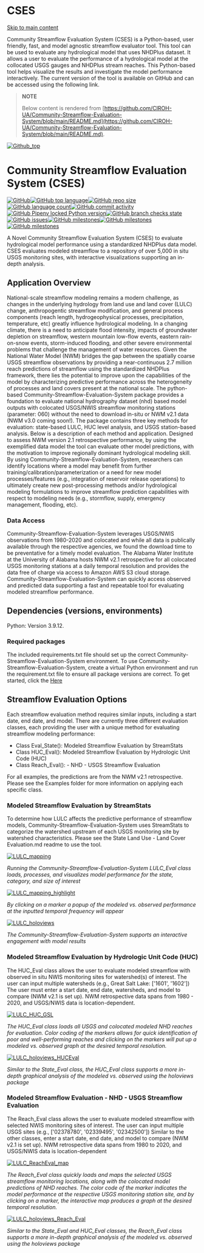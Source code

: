 # CSES

[Skip to main content](https://docs.ciroh.org/docs/products/evaluation/cses/#__docusaurus_skipToContent_fallback)

Community Streamflow Evaluation System (CSES) is a Python-based, user friendly, fast, and model agnostic streamflow evaluator tool. This tool can be used to evaluate any hydrological model that uses NHDPlus dataset. It allows a user to evaluate the performance of a hydrological model at the collocated USGS gauges and NHDPlus stream reaches. This Python-based tool helps visualize the results and investigate the model performance interactively. The current version of the tool is available on GitHub and can be accessed using the following link.

> **NOTE**
>
>  Below content is rendered from [https://github.com/CIROH-UA/Community-Streamflow-Evaluation-System/blob/main/README.md](https://github.com/CIROH-UA/Community-Streamflow-Evaluation-System/blob/main/README.md).

[![Github_top](https://user-images.githubusercontent.com/33735397/206313977-e67ba652-3340-4a1b-b1d1-141d8d5001f2.PNG)](https://user-images.githubusercontent.com/33735397/206313977-e67ba652-3340-4a1b-b1d1-141d8d5001f2.PNG)

# Community Streamflow Evaluation System (CSES)

[![GitHub](https://camo.githubusercontent.com/40d4219549ca27cfaaeb305a1d71502c6a99de211016c535836ea1d63d58cb68/68747470733a2f2f696d672e736869656c64732e696f2f6769746875622f6c6963656e73652f77686974656c696768746e696e673435302f436f6d6d756e6974792d53747265616d666c6f772d4576616c756174696f6e2d53797374656d3f6c6f676f3d476974487562267374796c653d706c6173746963)](https://camo.githubusercontent.com/40d4219549ca27cfaaeb305a1d71502c6a99de211016c535836ea1d63d58cb68/68747470733a2f2f696d672e736869656c64732e696f2f6769746875622f6c6963656e73652f77686974656c696768746e696e673435302f436f6d6d756e6974792d53747265616d666c6f772d4576616c756174696f6e2d53797374656d3f6c6f676f3d476974487562267374796c653d706c6173746963)[![GitHub top language](https://camo.githubusercontent.com/02c8977bdb708eb0580786ed92a3b28030e4e1fd640642ce3cdedabade7e9088/68747470733a2f2f696d672e736869656c64732e696f2f6769746875622f6c616e6775616765732f746f702f77686974656c696768746e696e673435302f436f6d6d756e6974792d53747265616d666c6f772d4576616c756174696f6e2d53797374656d3f7374796c653d706c6173746963)](https://camo.githubusercontent.com/02c8977bdb708eb0580786ed92a3b28030e4e1fd640642ce3cdedabade7e9088/68747470733a2f2f696d672e736869656c64732e696f2f6769746875622f6c616e6775616765732f746f702f77686974656c696768746e696e673435302f436f6d6d756e6974792d53747265616d666c6f772d4576616c756174696f6e2d53797374656d3f7374796c653d706c6173746963)[![GitHub repo size](https://camo.githubusercontent.com/e8f9a5fc333b2659dc4161da882d904a66c6bcda2d95f9a206ea004be56cd7a7/68747470733a2f2f696d672e736869656c64732e696f2f6769746875622f7265706f2d73697a652f77686974656c696768746e696e673435302f436f6d6d756e6974792d53747265616d666c6f772d4576616c756174696f6e2d53797374656d3f6c6f676f3d476974687562267374796c653d706c6173746963)](https://camo.githubusercontent.com/e8f9a5fc333b2659dc4161da882d904a66c6bcda2d95f9a206ea004be56cd7a7/68747470733a2f2f696d672e736869656c64732e696f2f6769746875622f7265706f2d73697a652f77686974656c696768746e696e673435302f436f6d6d756e6974792d53747265616d666c6f772d4576616c756174696f6e2d53797374656d3f6c6f676f3d476974687562267374796c653d706c6173746963)[![GitHub language count](https://camo.githubusercontent.com/c24d311b5c6f3aac014746b13ca15a9d92118153ef3b2013cd69f94a9894844b/68747470733a2f2f696d672e736869656c64732e696f2f6769746875622f6c616e6775616765732f636f756e742f77686974656c696768746e696e673435302f436f6d6d756e6974792d53747265616d666c6f772d4576616c756174696f6e2d53797374656d3f7374796c653d706c6173746963)](https://camo.githubusercontent.com/c24d311b5c6f3aac014746b13ca15a9d92118153ef3b2013cd69f94a9894844b/68747470733a2f2f696d672e736869656c64732e696f2f6769746875622f6c616e6775616765732f636f756e742f77686974656c696768746e696e673435302f436f6d6d756e6974792d53747265616d666c6f772d4576616c756174696f6e2d53797374656d3f7374796c653d706c6173746963)[![GitHub commit activity](https://camo.githubusercontent.com/fbf45c41f1e74e6f16be5d3ec26a3eb447da2a6d1aec9a686f3fe4385193e33e/68747470733a2f2f696d672e736869656c64732e696f2f6769746875622f636f6d6d69742d61637469766974792f6d2f77686974656c696768746e696e673435302f436f6d6d756e6974792d53747265616d666c6f772d4576616c756174696f6e2d53797374656d3f7374796c653d706c6173746963)](https://camo.githubusercontent.com/fbf45c41f1e74e6f16be5d3ec26a3eb447da2a6d1aec9a686f3fe4385193e33e/68747470733a2f2f696d672e736869656c64732e696f2f6769746875622f636f6d6d69742d61637469766974792f6d2f77686974656c696768746e696e673435302f436f6d6d756e6974792d53747265616d666c6f772d4576616c756174696f6e2d53797374656d3f7374796c653d706c6173746963)[![GitHub Pipenv locked Python version](https://camo.githubusercontent.com/8e4280f77875898c4ed058e64a290a53b444f2cbfcb02985d06260fb65b78f9e/68747470733a2f2f696d672e736869656c64732e696f2f6769746875622f706970656e762f6c6f636b65642f707974686f6e2d76657273696f6e2f77686974656c696768746e696e673435302f436f6d6d756e6974792d53747265616d666c6f772d4576616c756174696f6e2d53797374656d3f7374796c653d706c6173746963)](https://camo.githubusercontent.com/8e4280f77875898c4ed058e64a290a53b444f2cbfcb02985d06260fb65b78f9e/68747470733a2f2f696d672e736869656c64732e696f2f6769746875622f706970656e762f6c6f636b65642f707974686f6e2d76657273696f6e2f77686974656c696768746e696e673435302f436f6d6d756e6974792d53747265616d666c6f772d4576616c756174696f6e2d53797374656d3f7374796c653d706c6173746963)[![GitHub branch checks state](https://camo.githubusercontent.com/29e1e12d85f418f1279349c84b9d55125875ac395645a3a6f131d6195158ccee/68747470733a2f2f696d672e736869656c64732e696f2f6769746875622f636865636b732d7374617475732f77686974656c696768746e696e673435302f436f6d6d756e6974792d53747265616d666c6f772d4576616c756174696f6e2d53797374656d2f6d61696e3f7374796c653d706c6173746963)](https://camo.githubusercontent.com/29e1e12d85f418f1279349c84b9d55125875ac395645a3a6f131d6195158ccee/68747470733a2f2f696d672e736869656c64732e696f2f6769746875622f636865636b732d7374617475732f77686974656c696768746e696e673435302f436f6d6d756e6974792d53747265616d666c6f772d4576616c756174696f6e2d53797374656d2f6d61696e3f7374796c653d706c6173746963)[![GitHub issues](https://camo.githubusercontent.com/47e1df69ed9cdc180cb2a705afdb93f87d22b18b1099ea77f0aaa1177c0e94a1/68747470733a2f2f696d672e736869656c64732e696f2f6769746875622f6973737565732f77686974656c696768746e696e673435302f436f6d6d756e6974792d53747265616d666c6f772d4576616c756174696f6e2d53797374656d3f7374796c653d706c6173746963)](https://camo.githubusercontent.com/47e1df69ed9cdc180cb2a705afdb93f87d22b18b1099ea77f0aaa1177c0e94a1/68747470733a2f2f696d672e736869656c64732e696f2f6769746875622f6973737565732f77686974656c696768746e696e673435302f436f6d6d756e6974792d53747265616d666c6f772d4576616c756174696f6e2d53797374656d3f7374796c653d706c6173746963)[![GitHub milestones](https://camo.githubusercontent.com/fb4aa47d2a564e91584795880ca24d83dde2baccbc143a9b4a8372c1356a89d6/68747470733a2f2f696d672e736869656c64732e696f2f6769746875622f6d696c6573746f6e65732f636c6f7365642f77686974656c696768746e696e673435302f436f6d6d756e6974792d53747265616d666c6f772d4576616c756174696f6e2d53797374656d3f7374796c653d706c6173746963)](https://camo.githubusercontent.com/fb4aa47d2a564e91584795880ca24d83dde2baccbc143a9b4a8372c1356a89d6/68747470733a2f2f696d672e736869656c64732e696f2f6769746875622f6d696c6573746f6e65732f636c6f7365642f77686974656c696768746e696e673435302f436f6d6d756e6974792d53747265616d666c6f772d4576616c756174696f6e2d53797374656d3f7374796c653d706c6173746963)[![GitHub milestones](https://camo.githubusercontent.com/d007f4662ccb559290101391ba64979855c89b0bb92cdfff6c0807005ebd26a4/68747470733a2f2f696d672e736869656c64732e696f2f6769746875622f6d696c6573746f6e65732f6f70656e2f77686974656c696768746e696e673435302f436f6d6d756e6974792d53747265616d666c6f772d4576616c756174696f6e2d53797374656d3f7374796c653d706c6173746963)](https://camo.githubusercontent.com/d007f4662ccb559290101391ba64979855c89b0bb92cdfff6c0807005ebd26a4/68747470733a2f2f696d672e736869656c64732e696f2f6769746875622f6d696c6573746f6e65732f6f70656e2f77686974656c696768746e696e673435302f436f6d6d756e6974792d53747265616d666c6f772d4576616c756174696f6e2d53797374656d3f7374796c653d706c6173746963)[![GitHub milestones](https://camo.githubusercontent.com/d007f4662ccb559290101391ba64979855c89b0bb92cdfff6c0807005ebd26a4/68747470733a2f2f696d672e736869656c64732e696f2f6769746875622f6d696c6573746f6e65732f6f70656e2f77686974656c696768746e696e673435302f436f6d6d756e6974792d53747265616d666c6f772d4576616c756174696f6e2d53797374656d3f7374796c653d706c6173746963)](https://camo.githubusercontent.com/d007f4662ccb559290101391ba64979855c89b0bb92cdfff6c0807005ebd26a4/68747470733a2f2f696d672e736869656c64732e696f2f6769746875622f6d696c6573746f6e65732f6f70656e2f77686974656c696768746e696e673435302f436f6d6d756e6974792d53747265616d666c6f772d4576616c756174696f6e2d53797374656d3f7374796c653d706c6173746963)

A Novel Community Streamflow Evaluation System (CSES) to evaluate hydrological model performance using a standardized NHDPlus data model.
CSES evaluates modeled streamflow to a repository of over 5,000 in situ USGS monitoring sites, with interactive visualizations supporting an in-depth analysis.

## Application Overview

National-scale streamflow modeling remains a modern challenge, as changes in the underlying hydrology from land use and land cover (LULC) change, anthropogentic streamflow modification, and general process components (reach length, hydrogeophysical processes, precipitation, temperature, etc) greatly influence hydrological modeling.
In a changing climate, there is a need to anticipate flood intensity, impacts of groundwater depletion on streamflow, western mountain low-flow events, eastern rain-on-snow events, storm-induced flooding, and other severe environmental problems that challenge the management of water resources.
Given the National Water Model (NWM) bridges the gap between the spatially coarse USGS streamflow observations by providing a near-continuous 2.7 million reach predictions of streamflow using the standardized NHDPlus framework, there lies the potential to improve upon the capabilities of the model by characterizing predictive performance across the heterogeneity of processes and land covers present at the national scale.
The python-based Community-Streamflow-Evaluation-System package provides a foundation to evaluate national hydrography dataset (nhd) based model outputs with colocated USGS/NWIS streamflow monitoring stations (parameter: 060) without the need to download in-situ or NWM v2.1 data (NWM v3.0 coming soon!).
The package contains three key methods for evaluation: state-based LULC, HUC level analysis, and USGS station-based analysis.
Below is a description of each method and application.
Designed to assess NWM version 2.1 retrospective performance, by using the exemplified data model the tool can evaluate other model predictions, with the motivation to improve regionally dominant hydrological modeling skill.
By using Community-Streamflow-Evaluation-System, researchers can identify locations where a model may benefit from further training/calibration/parameterization or a need for new model processes/features (e.g., integration of reservoir release operations) to ultimately create new post-processing methods and/or hydrological modeling formulations to improve streamflow prediction capabilities with respect to modeling needs (e.g., stormflow, supply, emergency management, flooding, etc).

### Data Access

Community-Streamflow-Evaluation-System leverages USGS/NWIS observations from 1980-2020 and colocated and while all data is publically available through the respective agencies, we found the download time to be preventative for a timely model evaluation.
The Alabama Water Institute at the University of Alabama hosts NWM v2.1 retrospective for all colocated USGS monitoring stations at a daily temporal resolution and provides the data free of charge via access to Amazon AWS S3 cloud storage.
Community-Streamflow-Evaluation-System can quickly access observed and predicted data supporting a fast and repeatable tool for evaluating modeled streamflow performance.

## Dependencies (versions, environments)

Python: Version 3.9.12.

### Required packages

The included requirements.txt file should set up the correct Community-Streamflow-Evaluation-System environment.
To use Community-Streamflow-Evaluation-System, create a virtual Python environment and run the requirement.txt file to ensure all package versions are correct.
To get started, click the [Here](https://github.com/CIROH-UA/Community-Streamflow-Evaluation-System/blob/main/Getting%20Started.md)

## Streamflow Evaluation Options

Each streamflow evaluation method requires similar inputs, including a start date, end date, and model.
There are currently three different evaluation classes, each providing the user with a unique method for evaluating streamflow modeling performance:

- Class Eval_State(): Modeled Streamflow Evaluation by StreamStats
- Class HUC_Eval(): Modeled Streamflow Evaluation by Hydrologic Unit Code (HUC)
- Class Reach_Eval(): - NHD - USGS Streamflow Evaluation

For all examples, the predictions are from the NWM v2.1 retrospective.
Please see the Examples folder for more information on applying each specific class.

### Modeled Streamflow Evaluation by StreamStats

To determine how LULC affects the predictive performance of streamflow models, Community-Streamflow-Evaluation-System uses StreamStats to categorize the watershed upstream of each USGS monitoring site by watershed characteristics.
Please see the State Land Use - Land Cover Evaluation.md readme to use the tool.

[![LULC_mapping](https://user-images.githubusercontent.com/33735397/205775870-5efab8e2-57ce-4ecb-b6c1-012909ece220.PNG)](https://user-images.githubusercontent.com/33735397/205775870-5efab8e2-57ce-4ecb-b6c1-012909ece220.PNG)

_Running the Community-Streamflow-Evaluation-System LULC_Eval class loads, processes, and visualizes model performance for the state, category, and size of interest_

[![LULC_mapping_highlight](https://user-images.githubusercontent.com/33735397/205776459-355507b4-2036-4eca-8bb3-fc88debbebef.PNG)](https://user-images.githubusercontent.com/33735397/205776459-355507b4-2036-4eca-8bb3-fc88debbebef.PNG)

_By clicking on a marker a popup of the modeled vs. observed performance at the inputted temporal frequency will appear_

[![LULC_holoviews](https://user-images.githubusercontent.com/33735397/205777709-65a8e6d8-0d7a-42e5-81b3-819462cb6e6a.PNG)](https://user-images.githubusercontent.com/33735397/205777709-65a8e6d8-0d7a-42e5-81b3-819462cb6e6a.PNG)

_The Community-Streamflow-Evaluation-System supports an interactive engagement with model results_

### Modeled Streamflow Evaluation by Hydrologic Unit Code (HUC)

The HUC_Eval class allows the user to evaluate modeled streamflow with observed in situ NWIS monitoring sites for watershed(s) of interest.
The user can input multiple watersheds (e.g., Great Salt Lake: ['1601', '1602'])
The user must enter a start date, end date, watersheds, and model to compare (NWM v2.1 is set up).
NWM retrospective data spans from 1980 - 2020, and USGS/NWIS data is location-dependent.

[![LULC_HUC_GSL](https://user-images.githubusercontent.com/33735397/206265320-7c640b40-830e-41ed-8e3f-67a2b20984c5.PNG)](https://user-images.githubusercontent.com/33735397/206265320-7c640b40-830e-41ed-8e3f-67a2b20984c5.PNG)

_The HUC_Eval class loads all USGS and colocated modeled NHD reaches for evaluation._
_Color coding of the markers allows for quick identification of poor and well-performing reaches and clicking on the markers will put up a modeled vs. observed graph at the desired temporal resolution._

[![LULC_holoviews_HUCEval](https://user-images.githubusercontent.com/33735397/206265779-5417343f-ed40-4704-b8bc-12ada2672259.PNG)](https://user-images.githubusercontent.com/33735397/206265779-5417343f-ed40-4704-b8bc-12ada2672259.PNG)

_Similar to the State_Eval class, the HUC_Eval class supports a more in-depth graphical analysis of the modeled vs. observed using the holoviews package_

### Modeled Streamflow Evaluation - NHD - USGS Streamflow Evaluation

The Reach_Eval class allows the user to evaluate modeled streamflow with selected NWIS monitoring sites of interest.
The user can input multiple USGS sites (e.g., ['02378780', '02339495', '02342500'])
Similar to the other classes, enter a start date, end date, and model to compare (NWM v2.1 is set up).
NWM retrospective data spans from 1980 to 2020, and USGS/NWIS data is location-dependent

[![LULC_ReachEval_map](https://user-images.githubusercontent.com/33735397/206266617-f06c9836-0193-4f6f-94f9-11982272d34d.PNG)](https://user-images.githubusercontent.com/33735397/206266617-f06c9836-0193-4f6f-94f9-11982272d34d.PNG)

_The Reach_Eval class quickly loads and maps the selected USGS streamflow monitoring locations, along with the colocated model predictions of NHD reaches._
_The color code of the marker indicates the model performance at the respective USGS monitoring station site, and by clicking on a marker, the interactive map produces a graph at the desired temporal resolution._

[![LULC_holoviews_Reach_Eval](https://user-images.githubusercontent.com/33735397/206267196-749bb94d-aa57-4d24-9b4e-97e7567e1fc0.PNG)](https://user-images.githubusercontent.com/33735397/206267196-749bb94d-aa57-4d24-9b4e-97e7567e1fc0.PNG)

_Similar to the State_Eval and HUC_Eval classes, the Reach_Eval class supports a more in-depth graphical analysis of the modeled vs. observed using the holoviews package_